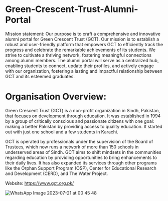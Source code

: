 # Green-Crescent-Trust-Alumni-Portal

Mission statement:
Our purpose is to craft a comprehensive and innovative alumni portal for Green Crescent Trust 
(GCT). Our mission is to establish a robust and user-friendly platform that empowers GCT to 
efficiently track the progress and celebrate the remarkable achievements of its students. We strive to 
cultivate a thriving network, fostering meaningful connections among alumni members. The alumni 
portal will serve as a centralized hub, enabling students to connect, update their profiles, and 
actively engage with our organization, fostering a lasting and impactful relationship between GCT 
and its esteemed graduates.

# Organisation Overview: 
Green Crescent Trust (GCT) is a non-profit organization in Sindh, Pakistan, that focuses on development through education. It was established in 1994 by a group of critically conscious and passionate citizens with one goal: making a better Pakistan by providing access to quality education. It started out with just one school and a few students in Karachi.

GCT is operated by professionals under the supervision of the Board of Trustees, which now runs a network of more than 150 schools in underserved areas of Sindh. GCT aims to shift mindsets in the communities regarding education by providing opportunities to bring enhancements to their daily lives. It has also expanded its services through other programs like the Orphan Support Program (OSP), Center for Educational Research and Development (CERD), and The Water Project.

Website: https://www.gct.org.pk/

![WhatsApp Image 2023-07-21 at 00 45 48](https://github.com/radhikakhatrii/Green-Crescent-Trust-Alumni-Portal/assets/74490667/0ad0978c-ca92-4c6b-8d85-33cfa24bdd9a)
